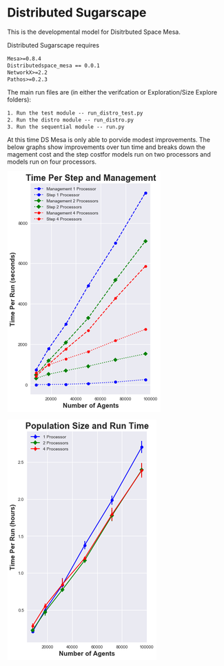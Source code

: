 
# Distributed Sugarscape


This is the developmental model for Disitrbuted Space Mesa. 

Distributed Sugarscape requires

    Mesa>=0.8.4
    Distributedspace_mesa == 0.0.1
    NetworkX>=2.2
    Pathos>=0.2.3 

 The main run files are (in either the verifcation or Exploration/Size Explore folders):

 	1. Run the test module -- run_distro_test.py
 	2. Run the distro module -- run_distro.py
 	3. Run the sequential module -- run.py


 At this time DS Mesa is only able to porvide modest improvements. The below graphs show improvements over tun time and breaks down the magement cost and the step costfor models run on two processors and models run on four processors. 

 ![Run time: agent population by run time](https://github.com/tpike3/Distributed-Sugarscape/blob/master/pictures/overhead%20and%20per%20step.png)


 ![Breakdown: Break down of step time and management time](https://github.com/tpike3/Distributed-Sugarscape/blob/master/pictures/size%20and%20run%20time.png)
